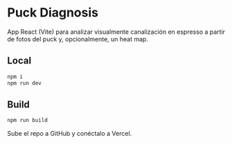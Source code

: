 # Puck Diagnosis
App React (Vite) para analizar visualmente canalización en espresso a partir de fotos del puck y, opcionalmente, un heat map.

## Local
```bash
npm i
npm run dev
```
## Build
```bash
npm run build
```
Sube el repo a GitHub y conéctalo a Vercel.
